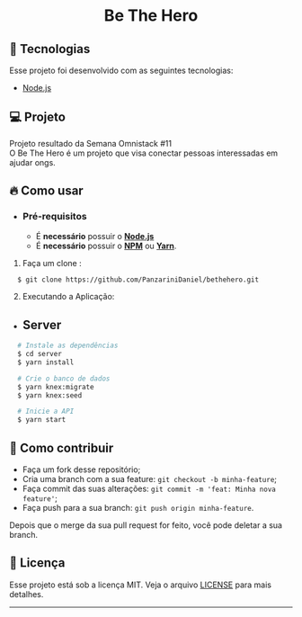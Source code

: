 <h1 align="center">
    Be The Hero
</h1>

## 🚀 Tecnologias

Esse projeto foi desenvolvido com as seguintes tecnologias:

- [Node.js](https://nodejs.org/en/)

## 💻 Projeto

Projeto resultado da Semana Omnistack #11 <br>
O Be The Hero é um projeto que visa conectar pessoas interessadas em ajudar ongs.

## :fire: Como usar

- ### **Pré-requisitos**

  - É **necessário** possuir o **[Node.js](https://nodejs.org/en/)**
  - É **necessário** possuir o **[NPM](https://www.npmjs.com/)** ou **[Yarn](https://yarnpkg.com/)**.

1. Faça um clone :

```sh
  $ git clone https://github.com/PanzariniDaniel/bethehero.git
```

2. Executando a Aplicação:

- ## Server

```sh
  # Instale as dependências
  $ cd server
  $ yarn install

  # Crie o banco de dados
  $ yarn knex:migrate
  $ yarn knex:seed

  # Inicie a API
  $ yarn start
```

## 🤔 Como contribuir

- Faça um fork desse repositório;
- Cria uma branch com a sua feature: `git checkout -b minha-feature`;
- Faça commit das suas alterações: `git commit -m 'feat: Minha nova feature'`;
- Faça push para a sua branch: `git push origin minha-feature`.

Depois que o merge da sua pull request for feito, você pode deletar a sua branch.

## :memo: Licença

Esse projeto está sob a licença MIT. Veja o arquivo [LICENSE](LICENSE.md) para mais detalhes.

---

